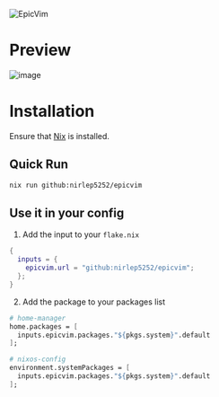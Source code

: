 ![EpicVim](https://github.com/user-attachments/assets/5ce7a632-5237-46a9-afcf-d31500792ae8)

# Preview

![image](https://github.com/user-attachments/assets/b22e85ea-bd48-43c4-96a6-33246bb9ecbc)

# Installation

Ensure that [Nix](https://nixos.org/download/) is installed.

## Quick Run

```bash
nix run github:nirlep5252/epicvim
```

## Use it in your config

1. Add the input to your `flake.nix`

  ```nix
  {
    inputs = {
      epicvim.url = "github:nirlep5252/epicvim";
    };
  }
  ```

2. Add the package to your packages list

  ```nix
  # home-manager
  home.packages = [
    inputs.epicvim.packages."${pkgs.system}".default
  ];

  # nixos-config
  environment.systemPackages = [
    inputs.epicvim.packages."${pkgs.system}".default
  ];
  ```
